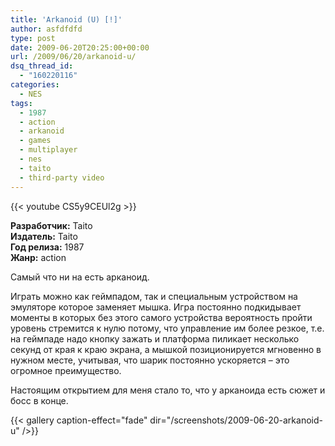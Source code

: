 ```yaml
---
title: 'Arkanoid (U) [!]'
author: asfdfdfd
type: post
date: 2009-06-20T20:25:00+00:00
url: /2009/06/20/arkanoid-u/
dsq_thread_id:
  - "160220116"
categories:
  - NES
tags:
  - 1987
  - action
  - arkanoid
  - games
  - multiplayer
  - nes
  - taito
  - third-party video
---
```

{{< youtube CS5y9CEUl2g >}}

**Разработчик:** Taito  
**Издатель:** Taito  
**Год релиза:** 1987  
**Жанр:** action

Самый что ни на есть арканоид.

Играть можно как геймпадом, так и специальным устройством на эмуляторе которое заменяет мышка. Игра постоянно подкидывает моменты в которых без этого самого устройства вероятность пройти уровень стремится к нулю потому, что управление им более резкое, т.е. на геймпаде надо кнопку зажать и платформа пиликает несколько секунд от края к краю экрана, а мышкой позиционируется мгновенно в нужном месте, учитывая, что шарик постоянно ускоряется – это огромное преимущество.

Настоящим открытием для меня стало то, что у арканоида есть сюжет и босс в конце.

<!--more-->

{{< gallery caption-effect="fade" dir="/screenshots/2009-06-20-arkanoid-u" />}}